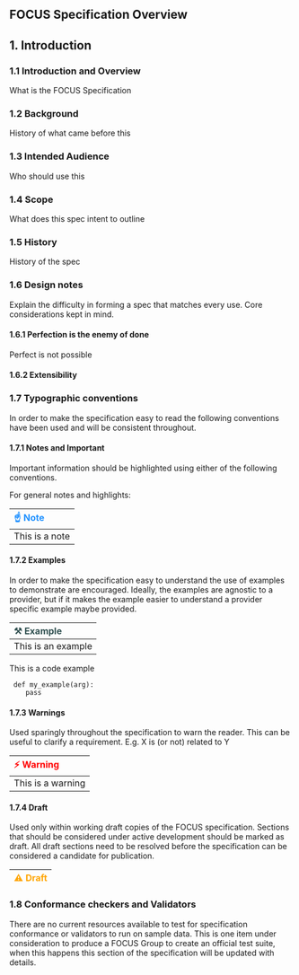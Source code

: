 FOCUS Specification Overview
----------------------

## 1. Introduction

### 1.1 Introduction and Overview

What is the FOCUS Specification

### 1.2 Background

History of what came before this

### 1.3 Intended Audience

Who should use this

### 1.4 Scope

What does this spec intent to outline

### 1.5 History

History of the spec

### 1.6 Design notes

Explain the difficulty in forming a spec that matches every use. Core considerations kept in mind.

#### 1.6.1 Perfection is the enemy of done

Perfect is not possible

#### 1.6.2 Extensibility

### 1.7 Typographic conventions

In order to make the specification easy to read the following conventions have been used and will be consistent throughout.

#### 1.7.1 Notes and Important

Important information should be highlighted using either of the following conventions.

For general notes and highlights:

| <span style="color:DodgerBlue">&#x261D; Note</span> |
|:--------------------------|
| This is a note            |

#### 1.7.2 Examples

In order to make the specification easy to understand the use of examples to demonstrate are encouraged. Ideally, the examples are agnostic to a provider, but if it makes the example easier to understand a provider specific example maybe provided.

| <span style="color:DarkSlateGray">&#x2692; Example</span> |
|:--------------------|
| This is an example  |

This is a code example
```
 def my_example(arg):
    pass
```

#### 1.7.3 Warnings

Used sparingly throughout the specification to warn the reader. This can be useful to clarify a requirement. E.g. X is (or not) related to Y

| <span style="color:Red">&#x26A1; Warning</span>      |
|:-------------------|
| This is a warning  |

#### 1.7.4 Draft

Used only within working draft copies of the FOCUS specification. Sections that should be considered under active development should be marked as draft. All draft sections need to be resolved before the specification can be considered a candidate for publication.

|  <span style="color:Orange">&#x26A0; Draft</span> |
|:--------------------------|


### 1.8 Conformance checkers and Validators

There are no current resources available to test for specification conformance or validators to run on sample data. This is one item under consideration to produce a FOCUS Group to create an official test suite, when this happens this section of the specification will be updated with details.
